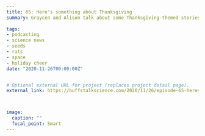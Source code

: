 ```yaml
---
title: 65: Here's something about Thanksgiving
summary: Graycen and Alison talk about some Thanksgiving-themed stories featuring seed banks, rats, football, and a Thanksgiving NASA disaster.
  
tags:
- podcasting
- science news
- seeds
- rats
- space
- holiday cheer
date: "2020-11-26T00:00:00Z"


# Optional external URL for project (replaces project detail page).
external_link: https://buffstalkscience.com/2020/11/26/episode-65-heres-something-about-thanksgiving/



image:
  caption: ""
  focal_point: Smart
---
```

